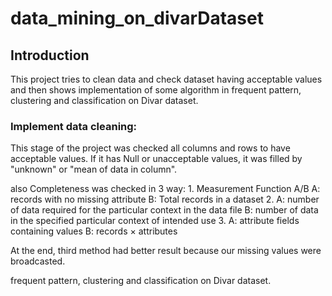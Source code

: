 # data_mining_on_divarDataset

## Introduction
This project tries to clean data and check dataset having acceptable values and then shows implementation of some algorithm in frequent pattern, clustering and classification on Divar dataset.

### Implement data cleaning:
This stage of the project was checked all columns and rows to have acceptable values. If it has Null or unacceptable values, it was filled by "unknown" or "mean of data in column".

also Completeness was checked in 3 way:
1.
Measurement Function A/B 
A: records with no missing attribute
B: Total records in a dataset
2.
A: number of data required for the particular context in the data file
B: number of data in the specified particular context of intended use
3.
A: attribute fields containing values 
B: records × attributes

At the end, third method had better result because our missing values were broadcasted.


frequent pattern, 
clustering
and classification 
on Divar dataset.
